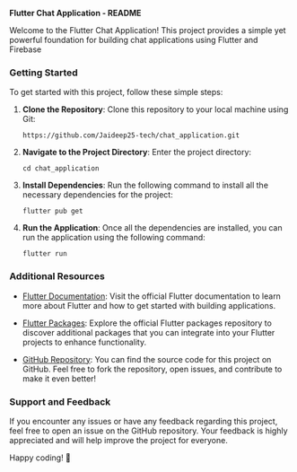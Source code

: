 **Flutter Chat Application - README**

Welcome to the Flutter Chat Application! This project provides a simple yet powerful foundation for building chat applications using Flutter and Firebase

### Getting Started

To get started with this project, follow these simple steps:

1. **Clone the Repository**: 
   Clone this repository to your local machine using Git:
   ```
   https://github.com/Jaideep25-tech/chat_application.git
   ```

2. **Navigate to the Project Directory**:
   Enter the project directory:
   ```
   cd chat_application
   ```

3. **Install Dependencies**:
   Run the following command to install all the necessary dependencies for the project:
   ```
   flutter pub get
   ```

4. **Run the Application**:
   Once all the dependencies are installed, you can run the application using the following command:
   ```
   flutter run
   ```

### Additional Resources

- [Flutter Documentation](https://flutter.dev/docs): Visit the official Flutter documentation to learn more about Flutter and how to get started with building applications.
  
- [Flutter Packages](https://pub.dev/flutter/packages): Explore the official Flutter packages repository to discover additional packages that you can integrate into your Flutter projects to enhance functionality.

- [GitHub Repository](https://github.com/Jaideep25-tech/chat_application): You can find the source code for this project on GitHub. Feel free to fork the repository, open issues, and contribute to make it even better!

### Support and Feedback

If you encounter any issues or have any feedback regarding this project, feel free to open an issue on the GitHub repository. Your feedback is highly appreciated and will help improve the project for everyone.

Happy coding! 🚀
